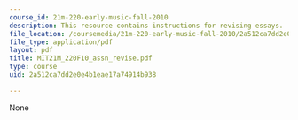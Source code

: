```yaml
---
course_id: 21m-220-early-music-fall-2010
description: This resource contains instructions for revising essays.
file_location: /coursemedia/21m-220-early-music-fall-2010/2a512ca7dd2e0e4b1eae17a74914b938_MIT21M_220F10_assn_revise.pdf
file_type: application/pdf
layout: pdf
title: MIT21M_220F10_assn_revise.pdf
type: course
uid: 2a512ca7dd2e0e4b1eae17a74914b938

---
```

None